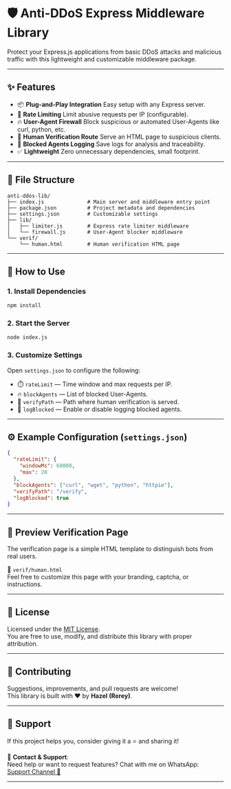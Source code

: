 # 🛡️ Anti-DDoS Express Middleware Library

Protect your Express.js applications from basic DDoS attacks and malicious traffic with this lightweight and customizable middleware package.

---

## ✨ Features

- 📦 **Plug-and-Play Integration** Easy setup with any Express server.
- 🚀 **Rate Limiting** Limit abusive requests per IP (configurable).
- 🔥 **User-Agent Firewall** Block suspicious or automated User-Agents like curl, python, etc.
- 🧠 **Human Verification Route** Serve an HTML page to suspicious clients.
- 📝 **Blocked Agents Logging** Save logs for analysis and traceability.
- ✅ **Lightweight** Zero unnecessary dependencies, small footprint.

---

## 📁 File Structure

```
anti-ddos-lib/
├── index.js              # Main server and middleware entry point
├── package.json          # Project metadata and dependencies
├── settings.json         # Customizable settings
├── lib/
│   ├── limiter.js        # Express rate limiter middleware
│   └── firewall.js       # User-Agent blocker middleware
└── verif/
    └── human.html        # Human verification HTML page
```

---

## 🧩 How to Use

### 1. Install Dependencies

```bash
npm install
```

### 2. Start the Server

```bash
node index.js
```

### 3. Customize Settings

Open `settings.json` to configure the following:

- ⏱️ `rateLimit` — Time window and max requests per IP.
- 🔥 `blockAgents` — List of blocked User-Agents.
- 🧠 `verifyPath` — Path where human verification is served.
- 📝 `logBlocked` — Enable or disable logging blocked agents.

---

## ⚙️ Example Configuration (`settings.json`)

```json
{
  "rateLimit": {
    "windowMs": 60000,
    "max": 20
  },
  "blockAgents": ["curl", "wget", "python", "httpie"],
  "verifyPath": "/verify",
  "logBlocked": true
}
```

---

## 👀 Preview Verification Page

The verification page is a simple HTML template to distinguish bots from real users.

📄 `verif/human.html`  
Feel free to customize this page with your branding, captcha, or instructions.

---

## 📜 License

Licensed under the [MIT License](https://opensource.org/licenses/MIT).  
You are free to use, modify, and distribute this library with proper attribution.

---

## 🧠 Contributing

Suggestions, improvements, and pull requests are welcome!  
This library is built with ❤️ by **Hazel (Rerey)**.

---

## 🤝 Support

If this project helps you, consider giving it a ⭐️ and sharing it!

📲 **Contact & Support**:  
Need help or want to request features? Chat with me on WhatsApp:  
[Support Channel 💬](https://whatsapp.com/channel/0029VbAPj3U1Hsq2RJSlef2a)

---
